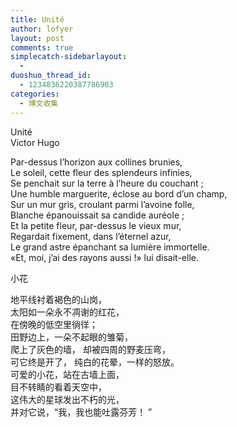 ```yaml
---
title: Unité
author: lofyer
layout: post
comments: true
simplecatch-sidebarlayout:
  - 
duoshuo_thread_id:
  - 1234836220387786903
categories:
  - 博文收集
---
```

Unité  
Victor Hugo

Par-dessus l&#8217;horizon aux collines brunies,  
Le soleil, cette fleur des splendeurs infinies,  
Se penchait sur la terre à l&#8217;heure du couchant ;  
Une humble marguerite, éclose au bord d&#8217;un champ,  
Sur un mur gris, croulant parmi l&#8217;avoine folle,  
Blanche épanouissait sa candide auréole ;  
Et la petite fleur, par-dessus le vieux mur,  
Regardait fixement, dans l&#8217;éternel azur,  
Le grand astre épanchant sa lumière immortelle.  
«Et, moi, j&#8217;ai des rayons aussi !» lui disait-elle.

小花

地平线衬着褐色的山岗，  
太阳如一朵永不凋谢的红花，  
在傍晚的低空里徜徉；  
田野边上，一朵不起眼的雏菊，  
爬上了灰色的墙， 却被四周的野麦压弯，  
可它终是开了， 纯白的花晕，一样的怒放。  
可爱的小花，站在古墙上面，  
目不转睛的看着天空中，  
这伟大的星球发出不朽的光，  
并对它说，“我，我也能吐露芬芳！ ”